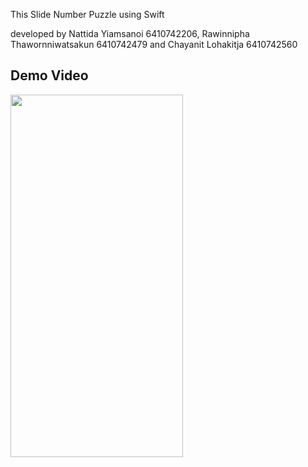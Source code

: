 This Slide Number Puzzle using Swift


developed by 
Nattida Yiamsanoi 6410742206,
Rawinnipha Thawornniwatsakun 6410742479 and
Chayanit Lohakitja 6410742560

Demo Video
----------

<a>
  <img src="https://github.com/theeramukt/SlideNumberPuzzle/assets/99159087/345a4202-4f18-4cc8-a8ed-f74fd37a940d" width="276" height="580" />
</a>


